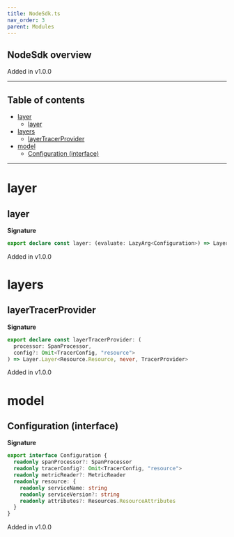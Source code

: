 ```yaml
---
title: NodeSdk.ts
nav_order: 3
parent: Modules
---
```


## NodeSdk overview

Added in v1.0.0

---

<h2 class="text-delta">Table of contents</h2>

- [layer](#layer)
  - [layer](#layer-1)
- [layers](#layers)
  - [layerTracerProvider](#layertracerprovider)
- [model](#model)
  - [Configuration (interface)](#configuration-interface)

---

# layer

## layer

**Signature**

```ts
export declare const layer: (evaluate: LazyArg<Configuration>) => Layer.Layer<never, never, Resource.Resource>
```

Added in v1.0.0

# layers

## layerTracerProvider

**Signature**

```ts
export declare const layerTracerProvider: (
  processor: SpanProcessor,
  config?: Omit<TracerConfig, "resource">
) => Layer.Layer<Resource.Resource, never, TracerProvider>
```

Added in v1.0.0

# model

## Configuration (interface)

**Signature**

```ts
export interface Configuration {
  readonly spanProcessor?: SpanProcessor
  readonly tracerConfig?: Omit<TracerConfig, "resource">
  readonly metricReader?: MetricReader
  readonly resource: {
    readonly serviceName: string
    readonly serviceVersion?: string
    readonly attributes?: Resources.ResourceAttributes
  }
}
```

Added in v1.0.0
